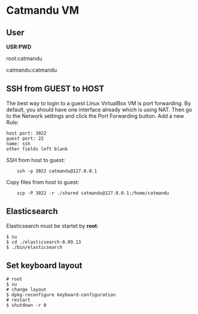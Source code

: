# Catmandu VM

## User

**USR:PWD**

root:catmandu

catmandu:catmandu

## SSH from GUEST to HOST

The best way to login to a guest Linux VirtualBox VM is port forwarding. By default, you should have one interface already which is using NAT. Then go to the Network settings and click the Port Forwarding button. Add a new Rule:

    host port: 3022
    guest port: 22
    name: ssh
    other fields left blank

SSH from host to guest:

```terminal
    ssh -p 3022 catmandu@127.0.0.1
```

Copy files from host to guest:

```terminal
    scp -P 3022 -r ./shared catmandu@127.0.0.1:/home/catmandu
```

## Elasticsearch

Elasticsearch must be startet by **root**:

```terminal
$ su
$ cd ./elasticsearch-0.09.13
$ ./bin/elasticsearch
```

## Set keyboard layout

```terminal
# root
$ su
# change layout
$ dpkg-reconfigure keyboard-configuration
# restart
$ shutdown -r 0 
```